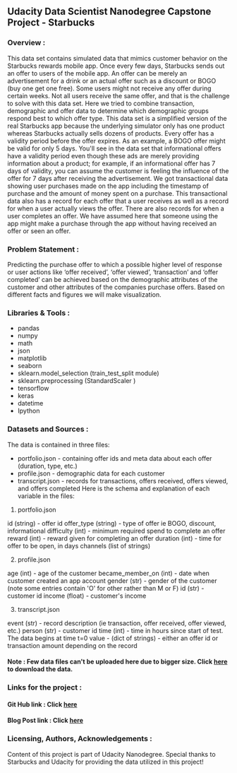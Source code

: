 ## Udacity Data Scientist Nanodegree Capstone Project - Starbucks 

### Overview : 
This data set contains simulated data that mimics customer behavior on the Starbucks rewards mobile app. Once every few days, Starbucks sends out an offer to users of the mobile app. An offer can be merely an advertisement for a drink or an actual offer such as a discount or BOGO (buy one get one free). Some users might not receive any offer during certain weeks.
Not all users receive the same offer, and that is the challenge to solve with this data set.
Here we tried to combine transaction, demographic and offer data to determine which demographic groups respond best to which offer type. This data set is a simplified version of the real Starbucks app because the underlying simulator only has one product whereas Starbucks actually sells dozens of products.
Every offer has a validity period before the offer expires. As an example, a BOGO offer might be valid for only 5 days. You'll see in the data set that informational offers have a validity period even though these ads are merely providing information about a product; for example, if an informational offer has 7 days of validity, you can assume the customer is feeling the influence of the offer for 7 days after receiving the advertisement.
We got transactional data showing user purchases made on the app including the timestamp of purchase and the amount of money spent on a purchase. This transactional data also has a record for each offer that a user receives as well as a record for when a user actually views the offer. There are also records for when a user completes an offer.
We have assumed here that someone using the app might make a purchase through the app without having received an offer or seen an offer.

### Problem Statement : 
Predicting the purchase offer to which a possible higher level of response or user actions like ‘offer received’, ‘offer viewed’, ‘transaction’ and ‘offer completed’ can be achieved based on the demographic attributes of the customer and other attributes of the companies purchase offers. Based on different facts and figures we will make visualization.

### Libraries & Tools :
* pandas
* numpy
* math
* json
* matplotlib
* seaborn
* sklearn.model_selection (train_test_split module)
* sklearn.preprocessing (StandardScaler )
* tensorflow
* keras
* datetime
* Ipython

### Datasets and Sources :
The data is contained in three files:

* portfolio.json - containing offer ids and meta data about each offer (duration, type, etc.)
* profile.json - demographic data for each customer
* transcript.json - records for transactions, offers received, offers viewed, and offers completed
 Here is the schema and explanation of each variable in the files:

1. portfolio.json

 id (string) - offer id
 offer_type (string) - type of offer ie BOGO, discount, informational
 difficulty (int) - minimum required spend to complete an offer
 reward (int) - reward given for completing an offer
 duration (int) - time for offer to be open, in days
 channels (list of strings)

2. profile.json

 age (int) - age of the customer
 became_member_on (int) - date when customer created an app account
 gender (str) - gender of the customer (note some entries contain 'O' for other rather than M or F)
 id (str) - customer id
 income (float) - customer's income

3. transcript.json

 event (str) - record description (ie transaction, offer received, offer viewed, etc.)
 person (str) - customer id
 time (int) - time in hours since start of test. The data begins at time t=0
 value - (dict of strings) - either an offer id or transaction amount depending on the record
 
 #### Note : Few data files can't be uploaded here due to bigger size. Click [here](https://www.kaggle.com/blacktile/starbucks-app-customer-reward-program-data) to download the data.
 
 ### Links for the project : 
 #### Git Hub link : Click [here](https://github.com/rachit1010/Starbucks_Project)
 
 #### Blog Post link : Click [here](https://rachitagrawal-26429.medium.com/starbucks-capstone-project-offers-analysis-done-based-on-data-provided-by-starbucks-5a7fcd1320a9)
 
 ### Licensing, Authors, Acknowledgements :
 Content of this project is part of Udacity Nanodegree. Special thanks to Starbucks and Udacity for providing the data utilized in this project!
